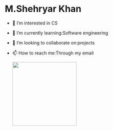 # M.Shehryar Khan
- 👀 I’m interested in CS
- 🌱 I’m currently learning:Software engineering
- 💞️ I’m looking to collaborate on:projects
- 📫 How to reach me:Through my email

  <img src="https://github.com/user-attachments/assets/3e96772b-cba5-4141-b0ff-eb827bac1326" width="200"/>
